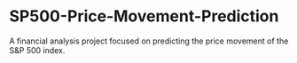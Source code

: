 # SP500-Price-Movement-Prediction
A financial analysis project focused on predicting the price movement of the S&amp;P 500 index.
